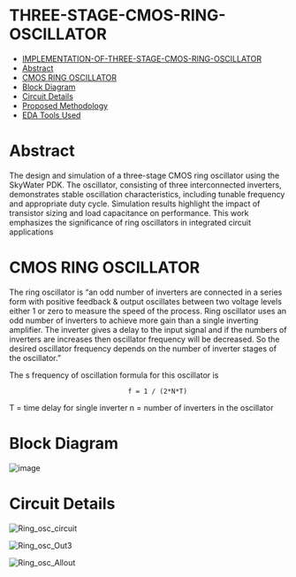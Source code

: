 # THREE-STAGE-CMOS-RING-OSCILLATOR

- [IMPLEMENTATION-OF-THREE-STAGE-CMOS-RING-OSCILLATOR](#)
- [Abstract](#abstract)
- [CMOS RING OSCILLATOR](#cmos-ring-oscillator)
- [Block Diagram](#block-diagram)
- [Circuit Details](#circuit-details)
- [Proposed Methodology](#proposed-methodology)
- [EDA Tools Used](#eda-tools-used)

# Abstract
The design and simulation of a three-stage CMOS ring oscillator using the SkyWater PDK. The oscillator, consisting of three interconnected inverters, demonstrates stable oscillation characteristics, including tunable frequency and appropriate duty cycle. Simulation results highlight the impact of transistor sizing and load capacitance on performance. This work emphasizes the significance of ring oscillators in integrated circuit applications

# CMOS RING OSCILLATOR

The ring oscillator is “an odd number of inverters are connected in a series form with positive feedback & output oscillates between two voltage levels either 1 or zero to measure the speed of the process.
Ring oscillator uses an odd number of inverters to achieve more gain than a single inverting amplifier. The inverter gives a delay to the input signal and if the numbers of inverters are increases then oscillator frequency will be decreased. So the desired oscillator frequency depends on the number of inverter stages of the oscillator.”


The s frequency of oscillation formula for this oscillator is

                                  f = 1 / (2*N*T)

T = time delay for single inverter
n = number of inverters in the oscillator

# Block Diagram
![image](https://github.com/user-attachments/assets/e58dc07f-a11b-4040-a342-f0825008ba2e)

# Circuit Details
![Ring_osc_circuit](https://github.com/user-attachments/assets/8bd769f1-74d1-429e-8c24-02f11ceb617a)

![Ring_osc_Out3](https://github.com/user-attachments/assets/e79710bb-e4f7-469d-a9cc-1d48615362a8)

![Ring_osc_Allout](https://github.com/user-attachments/assets/de96e623-65b7-451d-a264-3ebac3c1d112)




